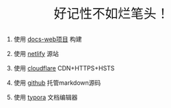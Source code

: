 ## 





<div style="text-align:center;font-size:30px">好记性不如烂笔头！</div>



## 



1. 使用 [docs-web项目](https://github.com/2020qiang/docs-web) 构建
2. 使用 [netlify](https://www.netlify.com/) 源站
3. 使用 [cloudflare](https://www.cloudflare.com/zh-cn/) CDN+HTTPS+HSTS



1. 使用 [github](https://github.com/) 托管markdown源码
2. 使用 [typora](https://typora.io/) 文档编辑器



